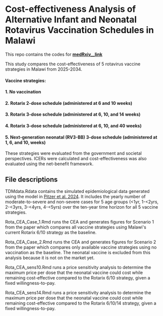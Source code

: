 # Cost-effectiveness Analysis of Alternative Infant and Neonatal Rotavirus Vaccination Schedules in Malawi

This repo contains the codes for [__medRxiv__link__](https://doi.org/10.1101/2024.11.22.24317751)

This study compares the cost-effectiveness of 5 rotavirus vaccine strategies in Malawi from 2025-2034.

#### Vaccine strategies: 
####   1. No vaccination 
####   2. Rotarix 2-dose schedule (administered at 6 and 10 weeks)
####   3. Rotarix 3-dose schedule (administered at 6, 10, and 14 weeks)
####   4. Rotarix 3-dose schedule (administered at 6, 10, and 40 weeks)
####   5. Next-generation neonatal (RV3-BB) 3-dose schedule (administered at 1, 6, and 10, weeks)

These strategies were evaluated from the government and societal perspectives. ICERs were calculated and cost-effectiveness was also evaluated using the net-benefit framework.

## File descriptions
TDMdata.Rdata contains the simulated epidemiological data generated using the model in [Pitzer et al. 2024]([url](https://www.nature.com/articles/s41541-024-01008-6)). It includes the yearly number of moderate-to-severe and non-severe cases for 5 age groups (<1yr, 1-<2yrs, 2-<3yrs, 3-<4yrs, 4-<5yrs) over the ten-year time horizon for all 5 vaccine strategies. 

Rota_CEA_Case_1.Rmd runs the CEA and generates figures for Scenario 1 from the paper which compares all vaccine strategies using Malawi's current Rotarix 6/10 strategy as the baseline.

Rota_CEA_Case_2.Rmd runs the CEA and generates figures for Scenario 2 from the paper which compares only available vaccine strategies using no vaccination as the baseline. The neonatal vaccine is excluded from this analysis because it is not on the market yet.

Rota_CEA_sens10.Rmd runs a price sensitivity analysis to determine the maximum price per dose that the neonatal vaccine could cost while remaining cost-effective compared to the Rotarix 6/10 strategy, given a fixed willingness-to-pay.

Rota_CEA_sens14.Rmd runs a price sensitivity analysis to determine the maximum price per dose that the neonatal vaccine could cost while remaining cost-effective compared to the Rotarix 6/10/14 strategy, given a fixed willingness-to-pay.
